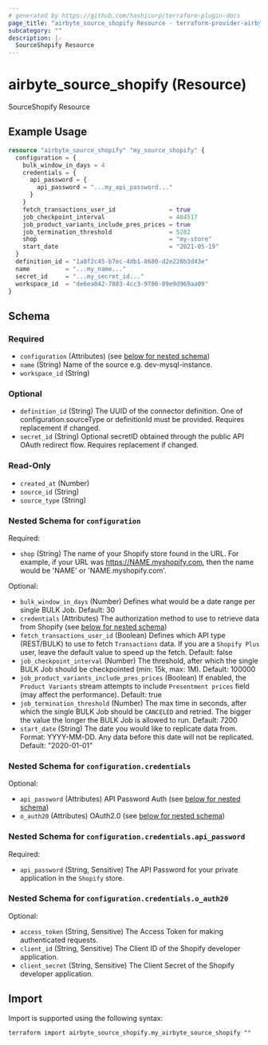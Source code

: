 ```yaml
---
# generated by https://github.com/hashicorp/terraform-plugin-docs
page_title: "airbyte_source_shopify Resource - terraform-provider-airbyte"
subcategory: ""
description: |-
  SourceShopify Resource
---
```


# airbyte_source_shopify (Resource)

SourceShopify Resource

## Example Usage

```terraform
resource "airbyte_source_shopify" "my_source_shopify" {
  configuration = {
    bulk_window_in_days = 4
    credentials = {
      api_password = {
        api_password = "...my_api_password..."
      }
    }
    fetch_transactions_user_id               = true
    job_checkpoint_interval                  = 484517
    job_product_variants_include_pres_prices = true
    job_termination_threshold                = 5282
    shop                                     = "my-store"
    start_date                               = "2021-05-19"
  }
  definition_id = "1a8f2c45-b7ec-4db1-8680-d2e228b3d43e"
  name          = "...my_name..."
  secret_id     = "...my_secret_id..."
  workspace_id  = "de6ea042-7883-4cc3-9786-89e9d969aa09"
}
```

<!-- schema generated by tfplugindocs -->
## Schema

### Required

- `configuration` (Attributes) (see [below for nested schema](#nestedatt--configuration))
- `name` (String) Name of the source e.g. dev-mysql-instance.
- `workspace_id` (String)

### Optional

- `definition_id` (String) The UUID of the connector definition. One of configuration.sourceType or definitionId must be provided. Requires replacement if changed.
- `secret_id` (String) Optional secretID obtained through the public API OAuth redirect flow. Requires replacement if changed.

### Read-Only

- `created_at` (Number)
- `source_id` (String)
- `source_type` (String)

<a id="nestedatt--configuration"></a>
### Nested Schema for `configuration`

Required:

- `shop` (String) The name of your Shopify store found in the URL. For example, if your URL was https://NAME.myshopify.com, then the name would be 'NAME' or 'NAME.myshopify.com'.

Optional:

- `bulk_window_in_days` (Number) Defines what would be a date range per single BULK Job. Default: 30
- `credentials` (Attributes) The authorization method to use to retrieve data from Shopify (see [below for nested schema](#nestedatt--configuration--credentials))
- `fetch_transactions_user_id` (Boolean) Defines which API type (REST/BULK) to use to fetch `Transactions` data. If you are a `Shopify Plus` user, leave the default value to speed up the fetch. Default: false
- `job_checkpoint_interval` (Number) The threshold, after which the single BULK Job should be checkpointed (min: 15k, max: 1M). Default: 100000
- `job_product_variants_include_pres_prices` (Boolean) If enabled, the `Product Variants` stream attempts to include `Presentment prices` field (may affect the performance). Default: true
- `job_termination_threshold` (Number) The max time in seconds, after which the single BULK Job should be `CANCELED` and retried. The bigger the value the longer the BULK Job is allowed to run. Default: 7200
- `start_date` (String) The date you would like to replicate data from. Format: YYYY-MM-DD. Any data before this date will not be replicated. Default: "2020-01-01"

<a id="nestedatt--configuration--credentials"></a>
### Nested Schema for `configuration.credentials`

Optional:

- `api_password` (Attributes) API Password Auth (see [below for nested schema](#nestedatt--configuration--credentials--api_password))
- `o_auth20` (Attributes) OAuth2.0 (see [below for nested schema](#nestedatt--configuration--credentials--o_auth20))

<a id="nestedatt--configuration--credentials--api_password"></a>
### Nested Schema for `configuration.credentials.api_password`

Required:

- `api_password` (String, Sensitive) The API Password for your private application in the `Shopify` store.


<a id="nestedatt--configuration--credentials--o_auth20"></a>
### Nested Schema for `configuration.credentials.o_auth20`

Optional:

- `access_token` (String, Sensitive) The Access Token for making authenticated requests.
- `client_id` (String, Sensitive) The Client ID of the Shopify developer application.
- `client_secret` (String, Sensitive) The Client Secret of the Shopify developer application.

## Import

Import is supported using the following syntax:

```shell
terraform import airbyte_source_shopify.my_airbyte_source_shopify ""
```
